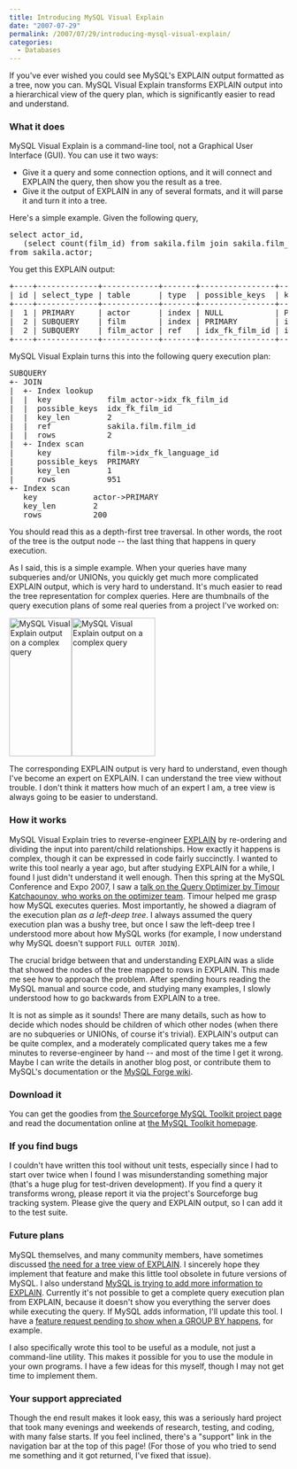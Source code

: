 ```yaml
---
title: Introducing MySQL Visual Explain
date: "2007-07-29"
permalink: /2007/07/29/introducing-mysql-visual-explain/
categories:
  - Databases
---
```


If you've ever wished you could see MySQL's EXPLAIN output formatted as a tree, now you can. MySQL Visual Explain transforms EXPLAIN output into a hierarchical view of the query plan, which is significantly easier to read and understand.

### What it does

MySQL Visual Explain is a command-line tool, not a Graphical User Interface (GUI). You can use it two ways:

*   Give it a query and some connection options, and it will connect and EXPLAIN the query, then show you the result as a tree.
*   Give it the output of EXPLAIN in any of several formats, and it will parse it and turn it into a tree.

Here's a simple example. Given the following query,

<pre>select actor_id,
   (select count(film_id) from sakila.film join sakila.film_actor using(film_id))
from sakila.actor;</pre>

You get this EXPLAIN output:

<pre>+----+-------------+------------+-------+----------------+--------------------+---------+---------------------+------+-------------+
| id | select_type | table      | type  | possible_keys  | key                | key_len | ref                 | rows | Extra       |
+----+-------------+------------+-------+----------------+--------------------+---------+---------------------+------+-------------+
|  1 | PRIMARY     | actor      | index | NULL           | PRIMARY            | 2       | NULL                |  200 | Using index | 
|  2 | SUBQUERY    | film       | index | PRIMARY        | idx_fk_language_id | 1       | NULL                |  951 | Using index | 
|  2 | SUBQUERY    | film_actor | ref   | idx_fk_film_id | idx_fk_film_id     | 2       | sakila.film.film_id |    2 | Using index | 
+----+-------------+------------+-------+----------------+--------------------+---------+---------------------+------+-------------+</pre>

MySQL Visual Explain turns this into the following query execution plan:

<pre>SUBQUERY
+- JOIN
|  +- Index lookup
|  |  key            film_actor->idx_fk_film_id
|  |  possible_keys  idx_fk_film_id
|  |  key_len        2
|  |  ref            sakila.film.film_id
|  |  rows           2
|  +- Index scan
|     key            film->idx_fk_language_id
|     possible_keys  PRIMARY
|     key_len        1
|     rows           951
+- Index scan
   key            actor->PRIMARY
   key_len        2
   rows           200</pre>

You should read this as a depth-first tree traversal. In other words, the root of the tree is the output node -- the last thing that happens in query execution.

As I said, this is a simple example. When your queries have many subqueries and/or UNIONs, you quickly get much more complicated EXPLAIN output, which is very hard to understand. It's much easier to read the tree representation for complex queries. Here are thumbnails of the query execution plans of some real queries from a project I've worked on:

<img width="113" height="250" src='http://www.xaprb.com/blog/wp-content/uploads/2007/07/mysql-visual-explain-1.png' alt='MySQL Visual Explain output on a complex query' /><img width="151" height="250" src='http://www.xaprb.com/blog/wp-content/uploads/2007/07/mysql-visual-explain-2.png' alt='MySQL Visual Explain output on a complex query' />

The corresponding EXPLAIN output is very hard to understand, even though I've become an expert on EXPLAIN. I can understand the tree view without trouble. I don't think it matters how much of an expert I am, a tree view is always going to be easier to understand.

### How it works

MySQL Visual Explain tries to reverse-engineer [EXPLAIN][1] by re-ordering and dividing the input into parent/child relationships. How exactly it happens is complex, though it can be expressed in code fairly succinctly. I wanted to write this tool nearly a year ago, but after studying EXPLAIN for a while, I found I just didn't understand it well enough. Then this spring at the MySQL Conference and Expo 2007, I saw a [talk on the Query Optimizer by Timour Katchaounov, who works on the optimizer team][2]. Timour helped me grasp how MySQL executes queries. Most importantly, he showed a diagram of the execution plan *as a left-deep tree*. I always assumed the query execution plan was a bushy tree, but once I saw the left-deep tree I understood more about how MySQL works (for example, I now understand why MySQL doesn't support `FULL OUTER JOIN`).

The crucial bridge between that and understanding EXPLAIN was a slide that showed the nodes of the tree mapped to rows in EXPLAIN. This made me see how to approach the problem. After spending hours reading the MySQL manual and source code, and studying many examples, I slowly understood how to go backwards from EXPLAIN to a tree.

It is not as simple as it sounds! There are many details, such as how to decide which nodes should be children of which other nodes (when there are no subqueries or UNIONs, of course it's trivial). EXPLAIN's output can be quite complex, and a moderately complicated query takes me a few minutes to reverse-engineer by hand -- and most of the time I get it wrong. Maybe I can write the details in another blog post, or contribute them to MySQL's documentation or the [MySQL Forge wiki][3].

### Download it

You can get the goodies from [the Sourceforge MySQL Toolkit project page][4] and read the documentation online at [the MySQL Toolkit homepage][4].

### If you find bugs

I couldn't have written this tool without unit tests, especially since I had to start over twice when I found I was misunderstanding something major (that's a huge plug for test-driven development). If you find a query it transforms wrong, please report it via the project's Sourceforge bug tracking system. Please give the query and EXPLAIN output, so I can add it to the test suite.

### Future plans

MySQL themselves, and many community members, have sometimes discussed [the need for a tree view of EXPLAIN][5]. I sincerely hope they implement that feature and make this little tool obsolete in future versions of MySQL. I also understand [MySQL is trying to add more information to EXPLAIN][6]. Currently it's not possible to get a complete query execution plan from EXPLAIN, because it doesn't show you everything the server does while executing the query. If MySQL adds information, I'll update this tool. I have a [feature request pending to show when a GROUP BY happens][7], for example.

I also specifically wrote this tool to be useful as a module, not just a command-line utility. This makes it possible for you to use the module in your own programs. I have a few ideas for this myself, though I may not get time to implement them.

### Your support appreciated

Though the end result makes it look easy, this was a seriously hard project that took many evenings and weekends of research, testing, and coding, with many false starts. If you feel inclined, there's a "support" link in the navigation bar at the top of this page! (For those of you who tried to send me something and it got returned, I've fixed that issue).

 [1]: http://dev.mysql.com/doc/en/explain.html
 [2]: http://conferences.oreillynet.com/presentations/mysql07/katchaounov_timour.pdf
 [3]: http://forge.mysql.com/wiki/
 [4]: http://code.google.com/p/maatkit/
 [5]: http://www.mysqlperformanceblog.com/2006/07/24/mysql-explain-limits-and-errors/
 [6]: http://s.petrunia.net/blog/?p=18
 [7]: http://bugs.mysql.com/30039
